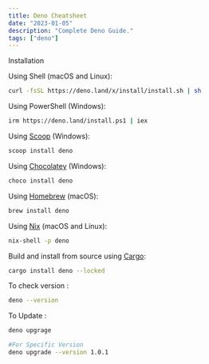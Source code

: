 ```yaml
---
title: Deno Cheatsheet
date: "2023-01-05"
description: "Complete Deno Guide."
tags: ["deno"]
---
```


Installation

Using Shell (macOS and Linux):

```bash
curl -fsSL https://deno.land/x/install/install.sh | sh
```

Using PowerShell (Windows):

```bash
irm https://deno.land/install.ps1 | iex
```

Using [Scoop](https://scoop.sh/) (Windows):

```bash
scoop install deno
```

Using [Chocolatey](https://chocolatey.org/packages/deno) (Windows):

```bash
choco install deno
```

Using [Homebrew](https://formulae.brew.sh/formula/deno) (macOS):

```bash
brew install deno
```

Using [Nix](https://nixos.org/download.html) (macOS and Linux):

```bash
nix-shell -p deno
```

Build and install from source using [Cargo](https://crates.io/crates/deno):

```bash
cargo install deno --locked
```

To check version :

```bash
deno --version
```

To Update  :

```bash
deno upgrage

#For Specific Version
deno upgrade --version 1.0.1
```
